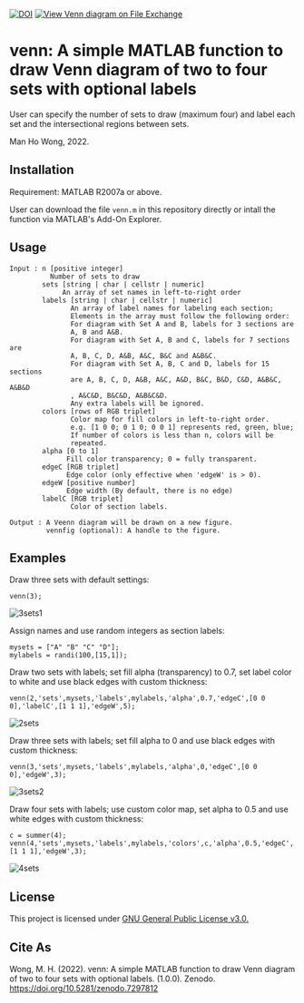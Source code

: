 [![DOI](https://zenodo.org/badge/562717209.svg)](https://zenodo.org/badge/latestdoi/562717209)
[![View Venn diagram on File Exchange](https://www.mathworks.com/matlabcentral/images/matlab-file-exchange.svg)](https://www.mathworks.com/matlabcentral/fileexchange/120118-venn-diagram)

# venn: A simple MATLAB function to draw Venn diagram of two to four sets with optional labels

User can specify the number of sets to draw (maximum four) and label each set and the intersectional regions between sets.
 
Man Ho Wong, 2022.

## Installation

Requirement: MATLAB R2007a or above.

User can download the file `venn.m` in this repository directly or intall the function via MATLAB's Add-On Explorer.

## Usage

```
Input : n [positive integer]
          Number of sets to draw
        sets [string | char | cellstr | numeric]
             An array of set names in left-to-right order
        labels [string | char | cellstr | numeric]
               An array of label names for labeling each section;
               Elements in the array must follow the following order: 
               For diagram with Set A and B, labels for 3 sections are
               A, B and A&B.
               For diagram with Set A, B and C, labels for 7 sections are
               A, B, C, D, A&B, A&C, B&C and A&B&C.                 
               For diagram with Set A, B, C and D, labels for 15 sections
               are A, B, C, D, A&B, A&C, A&D, B&C, B&D, C&D, A&B&C, A&B&D 
               , A&C&D, B&C&D, A&B&C&D.
               Any extra labels will be ignored.
        colors [rows of RGB triplet]
               Color map for fill colors in left-to-right order.
               e.g. [1 0 0; 0 1 0; 0 0 1] represents red, green, blue;
               If number of colors is less than n, colors will be
               repeated.
        alpha [0 to 1]
              Fill color transparency; 0 = fully transparent.
        edgeC [RGB triplet]
              Edge color (only effective when 'edgeW' is > 0).
        edgeW [positive number]
              Edge width (By default, there is no edge)
        labelC [RGB triplet]
               Color of section labels.

Output : A Veenn diagram will be drawn on a new figure.
         vennfig (optional): A handle to the figure.
```

## Examples

Draw three sets with default settings:

```
venn(3);
```
![3sets1](resources/3sets1.png)

Assign names and use random integers as section labels:
```
mysets = ["A" "B" "C" "D"];
mylabels = randi(100,[15,1]);
```

Draw two sets with labels; set fill alpha (transparency) to 0.7, set label color to white and use black edges with custom thickness:

```
venn(2,'sets',mysets,'labels',mylabels,'alpha',0.7,'edgeC',[0 0 0],'labelC',[1 1 1],'edgeW',5);
```
![2sets](resources/2sets.png)


Draw three sets with labels; set fill alpha to 0 and use black edges with custom thickness:

```
venn(3,'sets',mysets,'labels',mylabels,'alpha',0,'edgeC',[0 0 0],'edgeW',3);
```
![3sets2](resources/3sets2.png)

Draw four sets with labels; use custom color map, set alpha to 0.5 and use white edges with custom thickness:

```
c = summer(4);
venn(4,'sets',mysets,'labels',mylabels,'colors',c,'alpha',0.5,'edgeC',[1 1 1],'edgeW',3);
```
![4sets](resources/4sets.png)

## License

This project is licensed under [GNU General Public License v3.0.](LICENSE)

## Cite As
Wong, M. H. (2022). venn: A simple MATLAB function to draw Venn diagram of two to four sets with optional labels. (1.0.0). Zenodo. https://doi.org/10.5281/zenodo.7297812